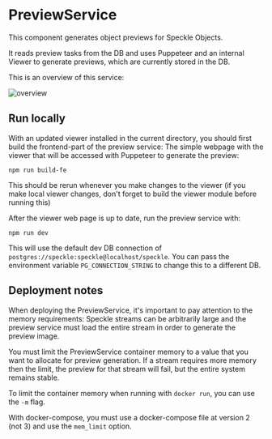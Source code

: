 # PreviewService

This component generates object previews for Speckle Objects.

It reads preview tasks from the DB and uses Puppeteer and an internal Viewer to generate previews, which are currently stored in the DB.

This is an overview of this service:

![overview](./docs/preview_service_overview.png)

## Run locally

With an updated viewer installed in the current directory, you should first build the frontend-part of the preview service: The simple webpage with the viewer that will be accessed with Puppeteer to generate the preview:

```
npm run build-fe
```

This should be rerun whenever you make changes to the viewer (if you make local viewer changes, don't forget to build the viewer module before running this)

After the viewer web page is up to date, run the preview service with:

```
npm run dev
```

This will use the default dev DB connection of `postgres://speckle:speckle@localhost/speckle`. You can pass the environment variable `PG_CONNECTION_STRING` to change this to a different DB.

## Deployment notes

When deploying the PreviewService, it's important to pay attention to the memory requirements: Speckle streams can be arbitrarily large and the preview service must load the entire stream in order to generate the preview image.

You must limit the PreviewService container memory to a value that you want to allocate for preview generation. If a stream requires more memory then the limit, the preview for that stream will fail, but the entire system remains stable.

To limit the container memory when running with `docker run`, you can use the `-m` flag.

With docker-compose, you must use a docker-compose file at version 2 (not 3) and use the `mem_limit` option.
